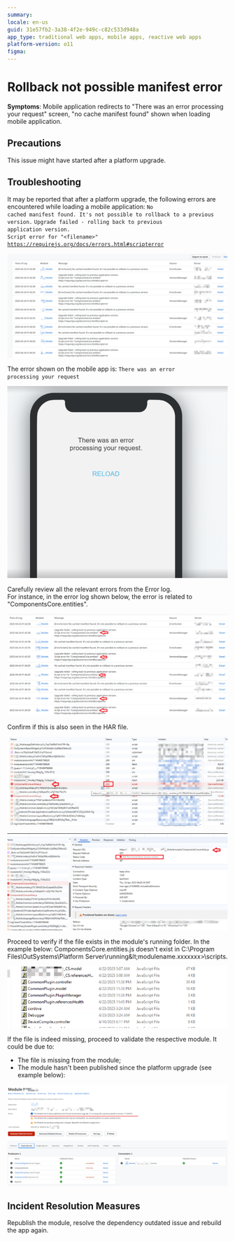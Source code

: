 ```yaml
---
summary:
locale: en-us
guid: 31e57fb2-3a38-4f2e-949c-c82c533d948a
app_type: traditional web apps, mobile apps, reactive web apps
platform-version: o11
figma:
---
```


<h1>Rollback not possible manifest error</h1>

<strong>Symptoms</strong>: Mobile application redirects to "There was an error processing your request" screen, "no cache manifest found" shown when loading mobile application.

<h2>Precautions</h2>

This issue might have started after a platform upgrade.

<h2>Troubleshooting</h2>

It may be reported that after a platform upgrade, the following errors are encountered while loading a mobile application:
<code>No cached manifest found. It's not possible to rollback to a previous version.</code>
<code>Upgrade failed - rolling back to previous application version.<br/>Script error for "&lt;filename&gt;"<br/>https://requirejs.org/docs/errors.html#scripterror</code>

![Screenshot of an error log showing various error messages related to the mobile application.](images/im-image-ck-2025528IuIp7FmNkCHjX4gP8rIHqfyd0k6ODCPfiJPiLDbmWw.png "Error Log Example")

The error shown on the mobile app is: <code>There was an error processing your request</code>

![Mobile screen displaying 'There was an error processing your request' with a reload button.](images/im-image-ck-202559AEjTs5ms628DdMT86pEKlEWhJLmhpuPcb1HTDwXeAP.png "Mobile App Error Screen")


Carefully review all the relevant errors from the Error log.<br />For instance, in the error log shown below, the error is related to "ComponentsCore.entities".

![Detailed view of an error log highlighting an error related to 'ComponentsCore.entities'.](images/im-image-ck-2025528v4sgr0OwvQ74cn7wzabjdguayGs6QqVzJLDNbNcDba.png "Error Log Detail")

Confirm if this is also seen in the HAR file.

![HAR file showing a 404 error for 'ComponentsCore.entities.js'.](images/im-image-ck-2025528uGe2wWIOXwwLuTwbfQfODTM65tUqFs1ukg4cg0oKfJ.png "HAR File Error")

![Detailed view of a HAR file showing a 404 error for 'ComponentsCore.entities.js' with request and response headers.](images/im-image-ck-2025528tUEPnmhjzJNR8YmnjHR2FqxrdvnPMdWbBNlZoko99h.png "HAR File Error Detail")

Proceed to verify if the file exists in the module's running folder.
In the example below:
    ComponentsCore.entities.js doesn't exist in C:\Program Files\OutSystems\Platform
    Server\running\&lt;modulename.xxxxxxx&gt;\scripts\.

![Screenshot of the module's running folder showing missing 'ComponentsCore.entities.js' file.](images/im-image-ck-2025528zqgCPgQFh4C95iROydU8dc1d93Qobqr005N9XTWaEQ.png "Module Running Folder")

If the file is indeed missing, proceed to validate the respective module. It could be due to:
<ul>
<li>The file is missing from the module;</li>
<li>The module hasn't been published since the platform upgrade (see example below):
</li>
</ul>

![Screenshot of the module status page indicating the module hasn't been published since the last environment upgrade.](images/im-image-ck-2025528kveQwyjUveShPl2CcZDIUUJELZaWjdFaZTVvzG7Rti.png "Module Status")


<h2>Incident Resolution Measures</h2>
Republish the module, resolve the dependency outdated issue and rebuild the app again.
